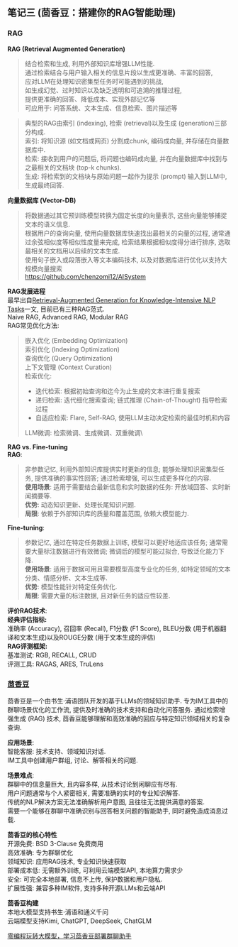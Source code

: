## 笔记三 (茴香豆：搭建你的RAG智能助理)
### RAG
**RAG (Retrieval Augmented Generation)**
>结合检索和生成, 利用外部知识库增强LLM性能.\
通过检索结合与用户输入相关的信息片段以生成更准确、丰富的回答,\
应对LLM在处理知识密集型任务时可能遇到的挑战,\
如生成幻觉、过时知识以及缺乏透明和可追溯的推理过程,\
提供更准确的回答、降低成本、实现外部记忆等\
可应用于: 问答系统、文本生成、信息检索、图片描述等

>典型的RAG由索引 (indexing), 检索 (retrieval)以及生成 (generation)三部分构成.\
索引: 将知识源 (如文档或网页) 分割成chunk, 编码成向量, 并存储在向量数据库中.\
检索: 接收到用户的问题后, 将问题也编码成向量, 并在向量数据库中找到与之最相关的文档块 (top-k chunks).\
生成: 将检索到的文档块与原始问题一起作为提示 (prompt) 输入到LLM中, 生成最终回答.

**向量数据库 (Vector-DB)**
> 将数据通过其它预训练模型转换为固定长度的向量表示, 这些向量能够捕捉文本的语义信息.\
根据用户的查询向量, 使用向量数据库快速找出最相关的向量的过程, 通常通过余弦相似度等相似性度量来完成, 检索结果根据相似度得分进行排序, 选取最相关的文档用以后续的文本生成.\
使用句子嵌入或段落嵌入等文本编码技术, 以及对数据库进行优化以支持大规模向量搜索\
https://github.com/chenzomi12/AISystem

**RAG发展进程**\
最早出自[Retrieval-Augmented Generation for Knowledge-Intensive NLP Tasks](https://arxiv.org/abs/2005.11401)一文, 目前已有三种RAG范式.\
Naive RAG, Advanced RAG, Modular RAG\
RAG常见优化方法:
> 嵌入优化 (Embedding Optimization)\
索引优化 (Indexing Optimization)\
查询优化 (Query Optimization)\
上下文管理 (Context Curation)\
> 检索优化:
>  - 迭代检索: 根据初始查询和迄今为止生成的文本进行重复搜索
>  - 递归检索: 迭代细化搜索查询; 链式推理 (Chain-of-Thought) 指导检索过程
>  - 自适应检索: Flare, Self-RAG, 使用LLM主动决定检索的最佳时机和内容
> 
> LLM微调: 检索微调、生成微调、双重微调\

**RAG vs. Fine-tuning**\
**RAG**:
> 非参数记忆, 利用外部知识库提供实时更新的信息; 能够处理知识密集型任务, 提供准确的事实性回答;
通过检索增强, 可以生成更多样化的内容.\
**使用场景**: 适用于需要结合最新信息和实时数据的任务: 开放域回答、实时新闻摘要等.\
**优势**: 动态知识更新、处理长尾知识问题.\
**局限**: 依赖于外部知识库的质量和覆盖范围, 依赖大模型能力.

**Fine-tuning**:
> 参数记忆, 通过在特定任务数据上训练, 模型可以更好地适应该任务; 通常需要大量标注数据进行有效微调; 微调后的模型可能过拟合, 导致泛化能力下降.\
**使用场景**: 适用于数据可用且需要模型高度专业化的任务, 如特定领域的文本分类、情感分析、文本生成等.\
**优势**: 模型性能针对特定任务优化.\
**局限**: 需要大量的标注数据, 且对新任务的适应性较差.

**评价RAG技术**:\
**经典评估指标:**\
准确率 (Accuracy), 召回率 (Recall), F1分数 (F1 Score), BLEU分数 (用于机器翻译和文本生成)以及ROUGE分数 (用于文本生成的评估)\
**RAG评测框架:**\
基准测试: RGB, RECALL, CRUD\
评测工具: RAGAS, ARES, TruLens

### [茴香豆](https://github.com/InternLM/HuixiangDou)
茴香豆是一个由书生·浦语团队开发的基于LLMs的领域知识助手. 专为IM工具中的群聊场景优化的工作流, 提供及时准确的技术支持和自动化问答服务. 通过检索增强生成 (RAG) 技术, 茴香豆能够理解和高效准确的回应与特定知识领域相关的复杂查询.

**应用场景**:\
智能客服: 技术支持、领域知识对话.\
IM工具中创建用户群组, 讨论、解答相关的问题.

**场景难点**:\
群聊中的信息量巨大, 且内容多样, 从技术讨论到闲聊应有尽有.\
用户问题通常与个人紧密相关, 需要准确的实时的专业知识解答.\
传统的NLP解决方案无法准确解析用户意图, 且往往无法提供满意的答案.\
需要一个能够在群聊中准确识别与回答相关问题的智能助手, 同时避免造成消息过载.

**茴香豆的核心特性**\
开源免费: BSD 3-Clause 免费商用\
高效准确: 专为群聊优化\
领域知识: 应用RAG技术, 专业知识快速获取\
部署成本低: 无需额外训练, 可利用云端模型API, 本地算力需求少\
安全: 可完全本地部署, 信息不上传, 保护数据和用户隐私.\
扩展性强: 兼容多种IM软件, 支持多种开源LLMs和云端API

**茴香豆构建**\
本地大模型支持书生·浦语和通义千问\
云端模型支持Kimi, ChatGPT, DeepSeek, ChatGLM

[零编程玩转大模型，学习茴香豆部署群聊助手](https://www.bilibili.com/video/BV1S2421N7mn/)